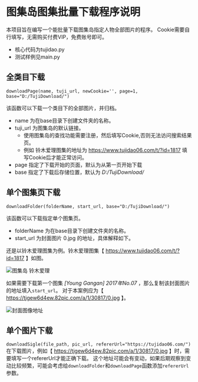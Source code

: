 # 图集岛图集批量下载程序说明

本项目旨在编写一个能批量下载图集岛指定人物全部图片的程序。
Cookie需要自行填写，无需购买付费VIP，免费账号即可。

+ 核心代码为tujidao.py
+ 测试样例见main.py

## 全类目下载

`downloadPage(name, tuji_url, newCookie='', page=1, base="D:/TujiDownload/")` 

该函数可以下载一个类目下的全部图片，并归档。
+ name 为在base目录下创建文件夹的名称。
+ tuji_url 为图集岛的默认链接。
  + 使用图集岛的查找功能需要注册，然后填写Cookie,否则无法访问搜索结果页。
  + 例如 铃木爱理图集的地址为 https://www.tujidao06.com/t/?id=1817 填写Cookie后才能正常访问。
+ page 指定了下载开始的页面，默认为从第一页开始下载
+ base 指定了下载后存储位置，默认为 *D:/TujiDownload/*

## 单个图集页下载

`downloadFolder(folderName, start_url, base="D:/TujiDownload/")`

该函数可以下载指定单个图集页。
+ folderName 为在base目录下创建文件夹的名称。
+ start_url 为封面图片 0.jpg 的地址，具体解释如下。

还是以铃木爱理图集为例。铃木爱理图集【 https://www.tujidao06.com/t/?id=1817 】如图。 

![图集岛 铃木爱理](https://pic.itrefer.com/2023/05/24_%E6%88%AA%E5%B1%8F2023-05-24%2013.25.11.png)

如果需要下载第一个图集 *[Young Gangan] 2017年No.07* ，那么复制该封面图片的地址填入`start_url`。 
对于本案例应为【 https://tjgew6d4ew.82pic.com/a/1/30817/0.jpg 】。

![封面图像地址](https://pic.itrefer.com/2023/05/24_0-20230524133055544.jpg)

## 单个图片下载
`downloadSigle(file_path, pic_url, refererUrl="https://tujidao06.com/")`
在下载图片，例如【 https://tjgew6d4ew.82pic.com/a/1/30817/0.jpg 】时，需要填写一个refererUrl才能正确下载。
这个地址可能会有变动，如果后期观察到变动比较频繁，可能会考虑给`downloadFolder`和`downloadPage`函数添加`refererUrl`参数。